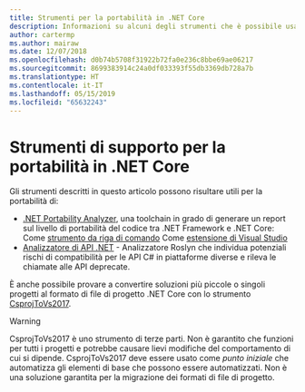 ```yaml
---
title: Strumenti per la portabilità in .NET Core
description: Informazioni su alcuni degli strumenti che è possibile usare per la portabilità in .NET Core
author: cartermp
ms.author: mairaw
ms.date: 12/07/2018
ms.openlocfilehash: d0b74b5708f31922b72fa0e236c8bbe69ae06217
ms.sourcegitcommit: 8699383914c24a0df033393f55db3369db728a7b
ms.translationtype: HT
ms.contentlocale: it-IT
ms.lasthandoff: 05/15/2019
ms.locfileid: "65632243"
---
```

# <a name="tools-to-help-with-porting-to-net-core"></a>Strumenti di supporto per la portabilità in .NET Core

Gli strumenti descritti in questo articolo possono risultare utili per la portabilità di:

* [.NET Portability Analyzer](../../standard/analyzers/portability-analyzer.md), una toolchain in grado di generare un report sul livello di portabilità del codice tra .NET Framework e .NET Core:  Come [strumento da riga di comando](https://github.com/Microsoft/dotnet-apiport/releases) Come [estensione di Visual Studio](https://visualstudiogallery.msdn.microsoft.com/1177943e-cfb7-4822-a8a6-e56c7905292b)
* [Analizzatore di API .NET](../../standard/analyzers/api-analyzer.md) - Analizzatore Roslyn che individua potenziali rischi di compatibilità per le API C# in piattaforme diverse e rileva le chiamate alle API deprecate.

È anche possibile provare a convertire soluzioni più piccole o singoli progetti al formato di file di progetto .NET Core con lo strumento [CsprojToVs2017](https://github.com/hvanbakel/CsprojToVs2017).

> [!WARNING] 
> CsprojToVs2017 è uno strumento di terze parti. Non è garantito che funzioni per tutti i progetti e potrebbe causare lievi modifiche del comportamento di cui si dipende. CsprojToVs2017 deve essere usato come _punto iniziale_ che automatizza gli elementi di base che possono essere automatizzati. Non è una soluzione garantita per la migrazione dei formati di file di progetto.
